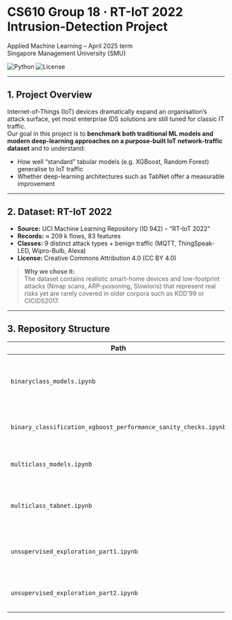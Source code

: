 # CS610 Group 18 · RT-IoT 2022 Intrusion-Detection Project
Applied Machine Learning – April 2025 term  
Singapore Management University (SMU)

![Python](https://img.shields.io/badge/Python-3.10%2B-blue.svg)
![License](https://img.shields.io/badge/Data%20License-CC%20BY%204.0-green.svg)

---

## 1. Project Overview
Internet-of-Things (IoT) devices dramatically expand an organisation’s attack surface, yet most
enterprise IDS solutions are still tuned for classic IT traffic.  
Our goal in this project is to **benchmark both traditional ML models and modern deep-learning
approaches on a purpose-built IoT network-traffic dataset** and to understand:

* How well “standard” tabular models (e.g. XGBoost, Random Forest) generalise to IoT traffic  
* Whether deep-learning architectures such as TabNet offer a measurable improvement  

---

## 2. Dataset: **RT-IoT 2022**
* **Source:** UCI Machine Learning Repository (ID 942) – “RT-IoT 2022”
* **Records:** ≈ 209 k flows, 83 features  
* **Classes:** 9 distinct attack types + benign traffic (MQTT, ThingSpeak-LED, Wipro-Bulb, Alexa)  
* **License:** Creative Commons Attribution 4.0 (CC BY 4.0)

> **Why we chose it:**  
> The dataset contains realistic smart-home devices and low-footprint attacks (Nmap scans,
> ARP-poisoning, Slowloris) that represent real risks yet are rarely covered in older corpora such as
> KDD’99 or CICIDS2017.

---

## 3. Repository Structure

| Path | Purpose |
|------|---------|
| `binaryclass_models.ipynb` | Feature engineering pipeline + classic binary models |
| `binary_classification_xgboost_performance_sanity_checks.ipynb` | Leakage checks & A/B baselines |
| `multiclass_models.ipynb` | One-vs-rest & native multiclass experiments |
| `multiclass_tabnet.ipynb` | Deep-learning (TabNet) with Optuna tuning |
| `unsupervised_exploration_part1.ipynb` | PCA / UMAP + DBSCAN for anomaly hunting |
| `unsupervised_exploration_part2.ipynb` | Cluster stability & silhouette diagnostics |
